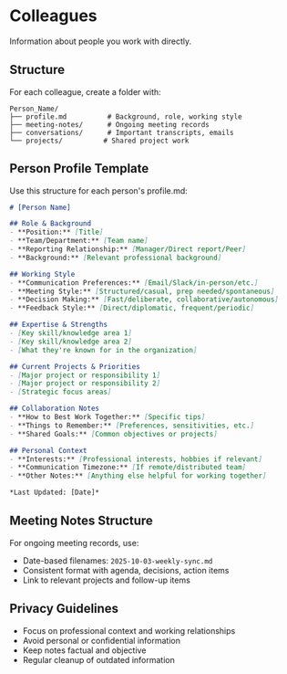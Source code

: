 # Colleagues

Information about people you work with directly.

## Structure

For each colleague, create a folder with:
```
Person_Name/
├── profile.md          # Background, role, working style
├── meeting-notes/      # Ongoing meeting records
├── conversations/      # Important transcripts, emails
└── projects/          # Shared project work
```

## Person Profile Template

Use this structure for each person's profile.md:

```markdown
# [Person Name]

## Role & Background
- **Position:** [Title]
- **Team/Department:** [Team name]
- **Reporting Relationship:** [Manager/Direct report/Peer]
- **Background:** [Relevant professional background]

## Working Style
- **Communication Preferences:** [Email/Slack/in-person/etc.]
- **Meeting Style:** [Structured/casual, prep needed/spontaneous]
- **Decision Making:** [Fast/deliberate, collaborative/autonomous]
- **Feedback Style:** [Direct/diplomatic, frequent/periodic]

## Expertise & Strengths
- [Key skill/knowledge area 1]
- [Key skill/knowledge area 2]
- [What they're known for in the organization]

## Current Projects & Priorities
- [Major project or responsibility 1]
- [Major project or responsibility 2]
- [Strategic focus areas]

## Collaboration Notes
- **How to Best Work Together:** [Specific tips]
- **Things to Remember:** [Preferences, sensitivities, etc.]
- **Shared Goals:** [Common objectives or projects]

## Personal Context
- **Interests:** [Professional interests, hobbies if relevant]
- **Communication Timezone:** [If remote/distributed team]
- **Other Notes:** [Anything else helpful for working together]

*Last Updated: [Date]*
```

## Meeting Notes Structure

For ongoing meeting records, use:
- Date-based filenames: `2025-10-03-weekly-sync.md`
- Consistent format with agenda, decisions, action items
- Link to relevant projects and follow-up items

## Privacy Guidelines

- Focus on professional context and working relationships
- Avoid personal or confidential information
- Keep notes factual and objective
- Regular cleanup of outdated information